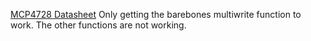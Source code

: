 
[MCP4728 Datasheet](https://ww1.microchip.com/downloads/en/devicedoc/22187e.pdf)
Only getting the barebones multiwrite function to work. The other functions are not working.
